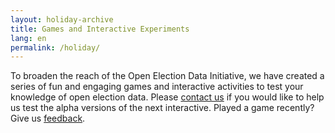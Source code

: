 ```yaml
---
layout: holiday-archive
title: Games and Interactive Experiments
lang: en
permalink: /holiday/
---
```


To broaden the reach of the Open Election Data Initiative, we have created a series of fun and engaging games and interactive activities to test your knowledge of open election data. Please [contact us](/contact) if you would like to help us test the alpha versions of the next interactive. Played a game recently? Give us [feedback](http://goo.gl/forms/ZDenlX5xRy8jWw0I2).
